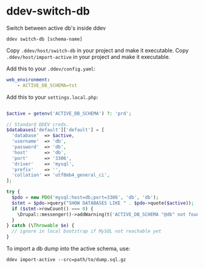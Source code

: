# ddev-switch-db
Switch between active db's inside ddev

```
ddev switch-db [schema-name]
```

Copy `.ddev/host/switch-db` in your project and make it executable.
Copy `.ddev/host/import-active` in your project and make it executable.

Add this to your `.ddev/config.yaml`:
```yaml
web_environment:
    - ACTIVE_DB_SCHEMA=tst
```

Add this to your `settings.local.php`:
```php

$active = getenv('ACTIVE_DB_SCHEMA') ?: 'prd';

// Standard DDEV creds.
$databases['default']['default'] = [
  'database'  => $active,
  'username'  => 'db',
  'password'  => 'db',
  'host'      => 'db',
  'port'      => '3306',
  'driver'    => 'mysql',
  'prefix'    => '',
  'collation' => 'utf8mb4_general_ci',
];

try {
  $pdo = new PDO('mysql:host=db;port=3306', 'db', 'db');
  $stmt = $pdo->query("SHOW DATABASES LIKE " . $pdo->quote($active));
  if ($stmt->rowCount() === 0) {
    \Drupal::messenger()->addWarning(t('ACTIVE_DB_SCHEMA "@db" not found.', ['@db' => $active]));
  }
} catch (\Throwable $e) {
  // ignore in local bootstrap if MySQL not reachable yet
}
```

To import a db dump into the active schema, use:
```
ddev import-active --src=path/to/dump.sql.gz
```
